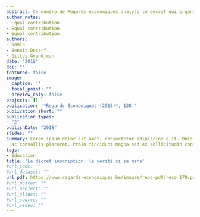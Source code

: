 ```yaml
---
abstract: Ce numéro de Regards économiques analyse le décret qui organise les inscriptions en première année secondaire en Fédération Wallonie-Bruxelles. Nous y expliquons pourquoi il peut être avantageux pour les parents de remplir leur formulaire unique d’inscription en ne classant pas les écoles dans l’ordre de leurs vraies préférences et listons les principaux effets indésirables découlant de cette faiblesse.
author_notes:
- Equal contribution
- Equal contribution
- Equal contribution
authors:
- admin
- Benoit Decerf
- Gilles Grandjean
date: "2018"
doi: ""
featured: false
image:
  caption: ''
  focal_point: ""
  preview_only: false
projects: []
publication: '*Regards Economiques (2018)*, 138 '
publication_short: ""
publication_types:
- "2"
publishDate: "2018"
slides: ""
summary: Lorem ipsum dolor sit amet, consectetur adipiscing elit. Duis posuere tellus
  ac convallis placerat. Proin tincidunt magna sed ex sollicitudin condimentum.
tags:
- Education
title: 'Le décret inscription: la vérité si je mens'
#url_code: ""
#url_dataset: ""
url_pdf: https://www.regards-economiques.be/images/reco-pdf/reco_179.pdf
#url_poster: ""
#url_project: ""
#url_slides: ""
#url_source: ""
#url_video: ""
---
```


